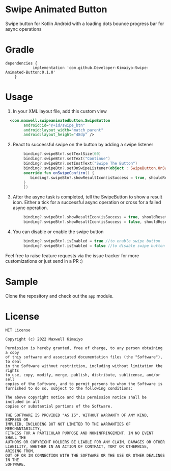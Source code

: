 # Swipe Animated  Button
Swipe button for Kotlin Android with a loading dots bounce progress bar for async operations

# Gradle
```
dependencies {
	        implementation 'com.github.Developer-Kimaiyo:Swipe-Animated-Button:0.1.0'
	}
```

# Usage
1. In your XML layout file, add this custom view
```xml
  <com.maxwell.swipeanimatedbutton.SwipeButton
        android:id="@+id/swipe_btn"
        android:layout_width="match_parent"
        android:layout_height="48dp" />
```

2. React to successful swipe on the button by adding a swipe listener
```kotlin
        binding?.swipeBtn?.setTextSize(60)
        binding?.swipeBtn?.setText("Continue")
        binding?.swipeBtn?.setInstText("Swipe The Button")
        binding?.swipeBtn?.setOnSwipeListener(object : SwipeButton.OnSwipeListener {
        override fun onSwipeConfirm() {
           binding?.swipeBtn?.showResultIcon(isSuccess = true, shouldReset = true)
        }
        })

```

3. After the async task is completed, tell the SwipeButton to show a result icon.
   Either a tick for a successful async operation or cross for a failed async operation.

```kotlin
        binding?.swipeBtn?.showResultIcon(isSuccess = true, shouldReset = true) //if task succeeds
        binding?.swipeBtn?.showResultIcon(isSuccess = false, shouldReset = true) //if task fails
```

4. You can disable or enable the swipe button

```kotlin
        binding?.swipeBtn?.isEnabled = true //to enable swipe button
        binding?.swipeBtn?.isEnabled = false //to disable swipe button
```


Feel free to raise feature requests via the issue tracker for more customizations or just send in a PR :)

# Sample
Clone the repository and check out the `app` module.

# License

```
MIT License

Copyright (c) 2022 Maxwell Kimaiyo

Permission is hereby granted, free of charge, to any person obtaining a copy
of this software and associated documentation files (the "Software"), to deal
in the Software without restriction, including without limitation the rights
to use, copy, modify, merge, publish, distribute, sublicense, and/or sell
copies of the Software, and to permit persons to whom the Software is
furnished to do so, subject to the following conditions:

The above copyright notice and this permission notice shall be included in all
copies or substantial portions of the Software.

THE SOFTWARE IS PROVIDED "AS IS", WITHOUT WARRANTY OF ANY KIND, EXPRESS OR
IMPLIED, INCLUDING BUT NOT LIMITED TO THE WARRANTIES OF MERCHANTABILITY,
FITNESS FOR A PARTICULAR PURPOSE AND NONINFRINGEMENT. IN NO EVENT SHALL THE
AUTHORS OR COPYRIGHT HOLDERS BE LIABLE FOR ANY CLAIM, DAMAGES OR OTHER
LIABILITY, WHETHER IN AN ACTION OF CONTRACT, TORT OR OTHERWISE, ARISING FROM,
OUT OF OR IN CONNECTION WITH THE SOFTWARE OR THE USE OR OTHER DEALINGS IN THE
SOFTWARE.
```
